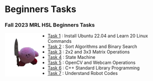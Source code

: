 # Beginners Tasks
### Fall 2023 MRL HSL Beginners Tasks
<img src="./Dont%20Give%20Up.png" position="right" width="27%" align="left" loading="eager"></img>
* [Task 1](https://github.com/MRL-HSL-Software/Fall2023-MBT1) : Install Ubuntu 22.04 and Learn 20 Linux Commands
* [Task 2](https://github.com/MRL-HSL-Software/Fall2023-MBT2) : Sort Algorithms and Binary Search
* [Task 3](https://github.com/MRL-HSL-Software/Fall2023-MBT3) : 2x2 and 3x3 Matrix Operations
* [Task 4](https://github.com/MRL-HSL-Software/Fall2023-MBT4) : State Machine
* [Task 5](https://github.com/MRL-HSL-Software/Fall2023-MBT5) : OpenCV and Webcam Operations
* [Task 6](https://github.com/MRL-HSL-Software/Fall2023-MBT6) : C++ Standard Library Programming
* [Task 7](https://github.com/MRL-HSL-Software/Fall2023-MBT7) : Understand Robot Codes
